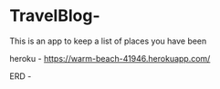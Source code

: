 # TravelBlog-
This is an app to keep a list of places you have been 

heroku - https://warm-beach-41946.herokuapp.com/

ERD - 